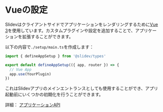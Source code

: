 # Vueの設定

<Environment type="client" />

Slidevはクライアントサイドでアプリケーションをレンダリングするために[Vue 3](https://v3.ja.vuejs.org/)を使用しています。カスタムプラグインや設定を追加することで、アプリケーションを拡張することができます。

以下の内容で`./setup/main.ts`を作成します：

```ts
import { defineAppSetup } from '@slidev/types'

export default defineAppSetup(({ app, router }) => {
  // Vue App
  app.use(YourPlugin)
})
```

これはSlidevアプリのメインエントランスとしても使用することができ、アプリ起動前にいくつかの初期化を行うことができます。

詳細： [アプリケーションAPI](https://v3.ja.vuejs.org/api/application-api.html#component)
